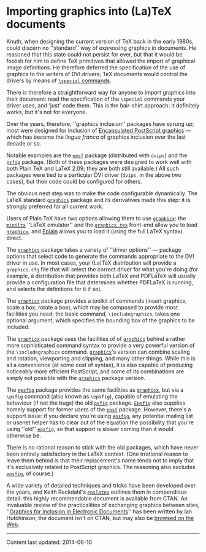 # Importing graphics into (La)TeX documents

Knuth, when designing the current version of TeX back in the early
1980s, could discern no ''standard'' way of expressing graphics in
documents.  He reasoned that this state could not persist for ever,
but that it would be foolish for him to define TeX primitives that
allowed the import of graphical image definitions.  He therefore
deferred the specification of the use of graphics to the writers of
DVI drivers; TeX documents would control the drivers by
means of 
[`\special` commands](./FAQ-specials.html).

There is therefore a straightforward way for anyone to import graphics
into their document: read the specification of the `\special`
commands your driver uses, and 'just' code them.  This is the
hair-shirt approach: it definitely works, but it's not for everyone.

Over the years, therefore, ''graphics inclusion'' packages have sprung
up; most were designed for inclusion of
[Encapsulated PostScript graphics](./FAQ-eps.html)&nbsp;&mdash;
which has become the _lingua franca_ of graphics inclusion over
the last decade or so.

Notable examples are the [`epsf`](http://ctan.org/pkg/epsf) package (distributed with
`dvips`) and the [`psfig`](http://ctan.org/pkg/psfig) package.  (Both of these
packages were designed to work well with both Plain TeX and
LaTeX 2.09; they are both still available.)  All such packages were
tied to a particular DVI driver (`dvips`, in
the above two cases), but their code could be configured for others.

The obvious next step was to make the code configurable dynamically.
The LaTeX standard [`graphics`](http://ctan.org/pkg/graphics) package and its derivatives
made this step: it is strongly preferred for all current work.

Users of Plain TeX have two options allowing them to use
[`graphicx`](http://ctan.org/pkg/graphicx): the [`miniltx`](http://ctan.org/pkg/miniltx) ''LaTeX emulator'' and
the [`graphicx.tex`](http://ctan.org/pkg/graphicx.tex) front-end allow you to load
[`graphicx`](http://ctan.org/pkg/graphicx), and [Eplain](./FAQ-eplain.html) allows you to load
it (using the full LaTeX syntax) direct.

The [`graphics`](http://ctan.org/pkg/graphics) package takes a variety of ''driver
options''&nbsp;&mdash; package options that select code to generate the
commands appropriate to the DVI driver in use.  In most cases,
your (La)TeX distribution will provide a `graphics.cfg` file
that will select the correct driver for what you're doing (for
example, a distribution that provides both LaTeX and PDFLaTeX
will usually provide a configuration file that determines whether
PDFLaTeX is running, and selects the definitions for it if so).

The [`graphics`](http://ctan.org/pkg/graphics) package provides a toolkit of commands (insert
graphics, scale a box, rotate a box), which may be composed to provide
most facilities you need; the basic command, `\includegraphics`,
takes one optional argument, which specifies  the bounding box of the
graphics to be included.

The [`graphicx`](http://ctan.org/pkg/graphicx) package uses the facilities of of
[`graphics`](http://ctan.org/pkg/graphics) behind a rather more sophisticated command syntax
to provide a very powerful version of the `\includegraphics`
command.  [`graphicx`](http://ctan.org/pkg/graphicx)'s version can combine scaling and
rotation, viewporting and clipping, and many other things.  While this
is all a convenience (at some cost of syntax), it is also capable of
producing noticeably more efficient PostScript, and some of its
combinations are simply not possible with the [`graphics`](http://ctan.org/pkg/graphics)
package version.

The [`epsfig`](http://ctan.org/pkg/epsfig) package provides the same facilities as
[`graphicx`](http://ctan.org/pkg/graphicx), but via a `\psfig` command (also known as
`\epsfig`), capable of emulating
the behaviour (if not the bugs) the old [`psfig`](http://ctan.org/pkg/psfig) package.
[`Epsfig`](http://ctan.org/pkg/Epsfig) also supplies homely support for former users of the
[`epsf`](http://ctan.org/pkg/epsf) package.  However, there's a support issue: if you
declare you're using [`epsfig`](http://ctan.org/pkg/epsfig), any potential mailing list or
usenet helper has to clear out of the equation the possibility that
you're using ''old'' [`epsfig`](http://ctan.org/pkg/epsfig), so that support is slower
coming than it would otherwise be.

There is no rational reason to stick with the old packages, which have
never been entirely satisfactory in the LaTeX context. (One
irrational reason to leave them behind is that their replacement's
name tends not to imply that it's exclusively related to PostScript
graphics.  The reasoning also excludes [`epsfig`](http://ctan.org/pkg/epsfig), of course.)

A wide variety of detailed techniques and tricks have been developed
over the years, and Keith Reckdahl's [`epslatex`](http://ctan.org/pkg/epslatex) outlines them
in compendious detail: this highly recommendable document is available
from CTAN.  An invaluable review of the practicalities of
exchanging graphics between sites,
''[Graphics for Inclusion in Electronic Documents](http://silas.psfc.mit.edu/elec_fig/elec_figures.pdf)''
has been written by Ian Hutchinson; the document isn't on CTAN,
but may also be
[browsed on the Web](http://silas.psfc.mit.edu/elec_fig/).


----

Content last updated: 2014-06-10
